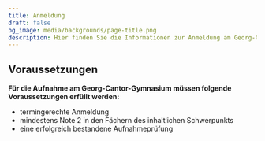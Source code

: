 ```yaml
---
title: Anmeldung
draft: false
bg_image: media/backgrounds/page-title.png
description: Hier finden Sie die Informationen zur Anmeldung am Georg-Cantor-Gymnasium
---
```


## Voraussetzungen

**Für die Aufnahme am Georg-Cantor-Gymnasium müssen folgende Voraussetzungen erfüllt werden:**
 * termingerechte Anmeldung
 * mindestens Note 2 in den Fächern des inhaltlichen Schwerpunkts
 * eine erfolgreich bestandene Aufnahmeprüfung

